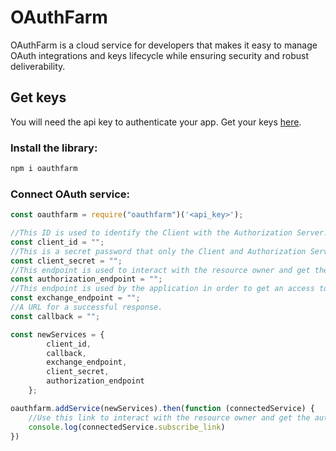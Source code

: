 # OAuthFarm
OAuthFarm is a cloud service for developers that makes it easy to manage OAuth integrations and keys lifecycle while ensuring security and robust deliverability.

## Get keys
You will need the api key to authenticate your app. Get your keys [here](https://oauthfarm.com).

### Install the library:
```bash
npm i oauthfarm
```

### Connect OAuth service:

```javascript
const oauthfarm = require("oauthfarm")('<api_key>');

//This ID is used to identify the Client with the Authorization Server.
const client_id = "";
//This is a secret password that only the Client and Authorization Server know.
const client_secret = "";
//This endpoint is used to interact with the resource owner and get the authorization to access the protected resource.
const authorization_endpoint = "";
//This endpoint is used by the application in order to get an access token or a refresh token.
const exchange_endpoint = "";
//A URL for a successful response.
const callback = "";

const newServices = {
        client_id,
        callback,
        exchange_endpoint,
        client_secret,
        authorization_endpoint
    };

oauthfarm.addService(newServices).then(function (connectedService) {
    //Use this link to interact with the resource owner and get the authorization to access the protected resource.
    console.log(connectedService.subscribe_link)
})
```


